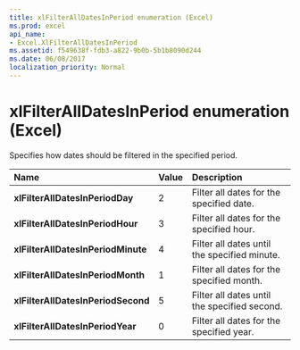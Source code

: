 ```yaml
---
title: xlFilterAllDatesInPeriod enumeration (Excel)
ms.prod: excel
api_name:
- Excel.XlFilterAllDatesInPeriod
ms.assetid: f549638f-fdb3-a822-9b0b-5b1b8090d244
ms.date: 06/08/2017
localization_priority: Normal
---
```



# xlFilterAllDatesInPeriod enumeration (Excel)

Specifies how dates should be filtered in the specified period.



|Name|Value|Description|
|:-----|:-----|:-----|
| **xlFilterAllDatesInPeriodDay**|2|Filter all dates for the specified date.|
| **xlFilterAllDatesInPeriodHour**|3|Filter all dates for the specified hour.|
| **xlFilterAllDatesInPeriodMinute**|4|Filter all dates until the specified minute.|
| **xlFilterAllDatesInPeriodMonth**|1|Filter all dates for the specified month.|
| **xlFilterAllDatesInPeriodSecond**|5|Filter all dates until the specified second.|
| **xlFilterAllDatesInPeriodYear**|0|Filter all dates for the specified year.|

